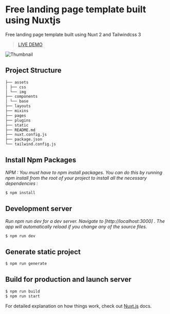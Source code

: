 #  Free landing page template built using Nuxtjs

Free landing page template built using Nuxt 2 and Tailwindcss 3

> [LIVE DEMO](https://codiux.netlify.app)

![Thumbnail](assets/img/thumbnail.jpg)

## Project Structure

 ~~~bash 
├── assets  
│ ├── css  
│ └── img  
├── components  
│ └── base  
├── layouts  
├── mixins  
├── pages  
├── plugins  
├── static  
├── README.md  
├── nuxt.config.js  
├── package.json  
└── tailwind.config.js
~~~

## Install Npm Packages

*NPM : You must have to npm install packages. You can do this by running npm install from the root of your project to install all the necessary dependencies :*

```bash
$ npm install
 ```

## Development server

*Run npm run dev for a dev server. Navigate to [http://localhost:3000] . The app will automatically reload if you change any of the source files.*

~~~bash
$ npm run dev
~~~

## Generate static project

~~~bash
$ npm run generate
~~~

## Build for production and launch server

~~~bash
$ npm run build
$ npm run start
~~~
For detailed explanation on how things work, check out [Nuxt.js](https://nuxtjs.org/) docs.
 
 
